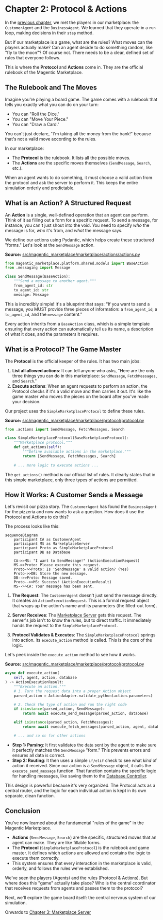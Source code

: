 # Chapter 2: Protocol & Actions

In the [previous chapter](01_agents__baseagent__customeragent__businessagent__.md), we met the players in our marketplace: the `CustomerAgent` and the `BusinessAgent`. We learned that they operate in a `run` loop, making decisions in their `step` method.

But if our marketplace is a game, what are the rules? What moves can the players actually make? Can an agent decide to do something random, like "fly to the moon"? Of course not. There needs to be a clear, defined set of rules that everyone follows.

This is where the **Protocol** and **Actions** come in. They are the official rulebook of the Magentic Marketplace.

## The Rulebook and The Moves

Imagine you're playing a board game. The game comes with a rulebook that tells you exactly what you can do on your turn:

*   You can "Roll the Dice."
*   You can "Move Your Piece."
*   You can "Draw a Card."

You can't just declare, "I'm taking all the money from the bank!" because that's not a valid move according to the rules.

In our marketplace:
*   The **Protocol** is the rulebook. It lists all the possible moves.
*   The **Actions** are the specific moves themselves (`SendMessage`, `Search`, etc.).

When an agent wants to do something, it must choose a valid action from the protocol and ask the server to perform it. This keeps the entire simulation orderly and predictable.

## What is an Action? A Structured Request

An **Action** is a single, well-defined operation that an agent can perform. Think of it as filling out a form for a specific request. To send a message, for instance, you can't just shout into the void. You need to specify *who* the message is for, *who* it's from, and *what* the message says.

We define our actions using Pydantic, which helps create these structured "forms." Let's look at the `SendMessage` action.

**Source:** [src/magentic_marketplace/marketplace/actions/actions.py](https://github.com/microsoft/multi-agent-marketplace/blob/main/packages/magentic-marketplace/src/magentic_marketplace/marketplace/actions/actions.py)

```python
from magentic_marketplace.platform.shared.models import BaseAction
from .messaging import Message

class SendMessage(BaseAction):
    """Send a message to another agent."""
    from_agent_id: str
    to_agent_id: str
    message: Message
```

This is incredibly simple! It's a blueprint that says: "If you want to send a message, you MUST provide three pieces of information: a `from_agent_id`, a `to_agent_id`, and the `message` content."

Every action inherits from a `BaseAction` class, which is a simple template ensuring that every action can automatically tell us its name, a description of what it does, and the parameters it requires.

## What is a Protocol? The Game Master

The **Protocol** is the official keeper of the rules. It has two main jobs:

1.  **List all allowed actions**: It can tell anyone who asks, "Here are the only three things you can do in this marketplace: `SendMessage`, `FetchMessages`, and `Search`."
2.  **Execute actions**: When an agent requests to perform an action, the Protocol checks if it's a valid move and then carries it out. It's like the game master who moves the pieces on the board after you've made your decision.

Our project uses the `SimpleMarketplaceProtocol` to define these rules.

**Source:** [src/magentic_marketplace/marketplace/protocol/protocol.py](https://github.com/microsoft/multi-agent-marketplace/blob/main/packages/magentic-marketplace/src/magentic_marketplace/marketplace/protocol/protocol.py)

```python
from .actions import SendMessage, FetchMessages, Search

class SimpleMarketplaceProtocol(BaseMarketplaceProtocol):
    """Marketplace protocol."""
    def get_actions(self):
        """Define available actions in the marketplace."""
        return [SendMessage, FetchMessages, Search]
    
    # ... more logic to execute actions ...
```

The `get_actions()` method is our official list of rules. It clearly states that in this simple marketplace, only three types of actions are permitted.

## How it Works: A Customer Sends a Message

Let's revisit our pizza story. The `CustomerAgent` has found the `BusinessAgent` for the pizzeria and now wants to ask a question. How does it use the Protocol and Actions to do this?

The process looks like this:

```mermaid
sequenceDiagram
    participant CA as CustomerAgent
    participant MS as MarketplaceServer
    participant Proto as SimpleMarketplaceProtocol
    participant DB as Database

    CA->>MS: "I want to SendMessage!" (ActionExecutionRequest)
    MS->>Proto: Please execute this request.
    Proto->>Proto: Is 'SendMessage' a valid action? (Yes)
    Proto->>DB: Store the new message.
    DB-->>Proto: Message saved.
    Proto-->>MS: Success! (ActionExecutionResult)
    MS-->>CA: Your message has been sent.
```

1.  **The Request**: The `CustomerAgent` doesn't just send the message directly. It creates an `ActionExecutionRequest`. This is a formal request object that wraps up the action's name and its parameters (the filled-out form).

2.  **Server Receives**: The [Marketplace Server](03_marketplace_server_.md) gets this request. The server's job isn't to know the rules, but to direct traffic. It immediately hands the request to the `SimpleMarketplaceProtocol`.

3.  **Protocol Validates & Executes**: The `SimpleMarketplaceProtocol` springs into action. Its `execute_action` method is called. This is the core of the logic.

Let's peek inside the `execute_action` method to see how it works.

**Source:** [src/magentic_marketplace/marketplace/protocol/protocol.py](https://github.com/microsoft/multi-agent-marketplace/blob/main/packages/magentic-marketplace/src/magentic_marketplace/marketplace/protocol/protocol.py)

```python
async def execute_action(
    self, agent, action, database
) -> ActionExecutionResult:
    """Execute an action."""
    # 1. Turn the request data into a proper Action object
    parsed_action = ActionAdapter.validate_python(action.parameters)

    # 2. Check the type of action and run the right code
    if isinstance(parsed_action, SendMessage):
        return await execute_send_message(parsed_action, database)

    elif isinstance(parsed_action, FetchMessages):
        return await execute_fetch_messages(parsed_action, agent, database)

    # ... and so on for other actions
```

*   **Step 1: Parsing**: It first validates the data sent by the agent to make sure it perfectly matches the `SendMessage` "form." This prevents errors and ensures all data is correct.
*   **Step 2: Routing**: It then uses a simple `if/elif` check to see what *kind* of action it received. Since our action is a `SendMessage` object, it calls the `execute_send_message` function. That function contains the specific logic for handling messages, like saving them to the [Database Controller](07_database_controller_.md).

This design is powerful because it's very organized. The Protocol acts as a central router, and the logic for each individual action is kept in its own separate, clean function.

## Conclusion

You've now learned about the fundamental "rules of the game" in the Magentic Marketplace.

*   **Actions** (`SendMessage`, `Search`) are the specific, structured moves that an agent can make. They are like fillable forms.
*   The **Protocol** (`SimpleMarketplaceProtocol`) is the rulebook and game master. It defines which actions are allowed and contains the logic to execute them correctly.
*   This system ensures that every interaction in the marketplace is valid, orderly, and follows the rules we've established.

We've seen the players (Agents) and the rules (Protocol & Actions). But where does this "game" actually take place? Who is the central coordinator that receives requests from agents and passes them to the protocol?

Next, we'll explore the game board itself: the central nervous system of our simulation.

Onwards to [Chapter 3: Marketplace Server](03_marketplace_server_.md)